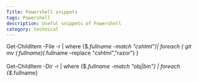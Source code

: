 ```yaml
---
Title: Powershell snippets
tags: Powershell
description: Useful snippets of Powershell 
category: technical
---
```


Get-ChildItem -File -r | where {$_.fullname -match "cshtml"}| foreach { git mv ($_.fullname) ($_.fullname –replace "cshtml","razor") }

Get-ChildItem -Dir -r | where {$_.fullname -match "obj|bin"} | foreach {$_.fullname}

